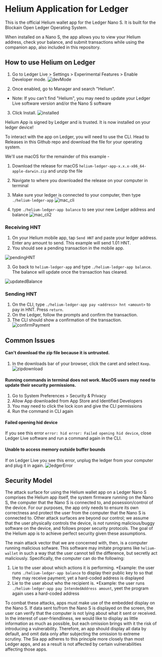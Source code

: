# Helium Application for Ledger

This is the official Helium wallet app for the Ledger Nano S. It is built for
the Blockain Open Ledger Operating System.

When installed on a Nano S, the app allows you to view your Helium address,
check your balance, and submit transactions while using the companion app, also
included in this repository.

## How to use Helium on Ledger
1. Go to Ledger Live > Settings > Experimental Features > Enable Developer mode.
![devMode](/images/ledger_dev_mode.png)

2. Once enabled, go to Manager and search "Helium". 
- Note: If you can't find "Helium", you may need to update your Ledger Live software version and/or the Nano S software

3. Click Install.
![installed](/images/ledger_installed.png)

Helium App is signed by Ledger and is trusted. It is now installed on your ledger device!

To interact with the app on Ledger, you will need to use the CLI. Head to Releases in this Github repo and download the file for your operating system. 

We'll use macOS for the remainder of this example -

1. Download the release for macOS `helium-ledger-app-x.x.x-x86_64-apple-darwin.zip` and unzip the file
2. Navigate to where you downloaded the release on your computer in terminal
3. Make sure your ledger is connected to your computer, then type `./helium-ledger-app`
![mac_cli](/images/cli_macos.png)

4. type `./helium-ledger-app balance` to see your new Ledger address and balance
![mac_cli2](/images/cli_macos_balance.png)

### Receiving HNT
1. On your Helium mobile app, tap `Send HNT` and paste your ledger address. Enter any amount to send. This example will send 1.01 HNT.
2. You should see a pending transaction in the mobile app.

![pendingHNT](/images/pending_hnt_app.jpg)

3. Go back to `helium-ledger-app` and type `./helium-ledger-app balance`. The balance will update once the transaction has cleared.

![updatedBalance](/images/cli_macos_updated_balance.png)

### Sending HNT
1. On the CLI, type `./helium-ledger-app pay <address> hnt <amount>` to pay in HNT. Press `return`.
2. On the Ledger, follow the prompts and confirm the transaction.
3. The CLI should show a confirmation of the transaction.
![confirmPayment](/images/cli_macos_send.png)

## Common Issues
#### Can't download the zip file because it is untrusted.
1. In the downloads bar of your browser, click the caret and select `Keep`. 
![zipdownload](/images/macOS_Zip_warning2.png)


#### Running commands in terminal does not work. MacOS users may need to update their security permissions.
1. Go to System Preferences > Security & Privacy
2. Allow App downloaded from App Store and Identified Developers
3. You may need to click the lock icon and give the CLI permissions
4. Run the command in CLI again

#### Failed opening hid device
If you see this error `error: hid error: Failed opening hid device`, close Ledger Live software and run a command again in the CLI.

#### Unable to access memory outside buffer bounds
If on Ledger Live you see this error, unplug the ledger from your computer and plug it in again.
![ledgerError](/images/ledger_error.png)


## Security Model

The attack surface for using the Helium wallet app on a Ledger Nano S comprises
the Helium app itself, the system firmware running on the Nano S, the computer
that the Nano S is connected to, and posession/control of the device. For our
purposes, the app only needs to ensure its own correctness and protect the
user from the computer that the Nano S is connected to. Other attack surfaces
are beyond our control; we assume that the user physically controls the
device, is not running malicious/buggy software on the device, and follows
proper security protocols. The goal of the Helium app is to achieve perfect
security given these assumptions.

The main attack vector that we are concerned with, then, is a computer running
malicious sofware. This software may imitate programs like `helium-wallet` in such
a way that the user cannot tell the difference, but secretly act maliciously.
Specifically, the computer can do the following:

1. Lie to the user about which actions it is performing. *Example: the user
   runs `./helium-ledger-app balance` to display their public key to so that they
   may receive payment; yet a hard-coded address is displayed
2. Lie to the user about who the recipient is. *Example: the user
   runs `./helium-ledger-app pay IntendedAddress amount`, yeet the program again
   uses a hard-coded address

To combat these attacks, apps must make use of the embedded display on the
Nano S. If data sent to/from the Nano S is displayed on the screen, the user
can verify that the computer is not lying about what it sent or received. In
the interest of user-friendliness, we would like to display as little
information as much as possible, but each omission brings with it the risk of
introducing a vulnerability. Therefore, an app should display all data by
default, and omit data only after subjecting the omission to extreme scrutiny.
The Sia app adheres to this principle more closely than most Ledger apps, and
as a result is not affected by certain vulnerabilities affecting those apps.
